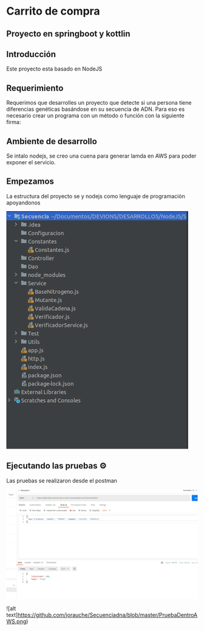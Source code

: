# Carrito de compra
## Proyecto en springboot y kottlin

## Introducción

Este proyecto esta basado en NodeJS

## Requerimiento
Requerimos que desarrolles un proyecto que detecte si una persona tiene diferencias genéticas basándose en
su secuencia de ADN. Para eso es necesario crear un programa con un método o función con la siguiente
firma:

## Ambiente de desarrollo
Se intalo nodejs, se creo una cuena para generar lamda en AWS para poder exponer el servicio.



<!-- Empezamos -->
## Empezamos

La estructura del proyecto se  y  nodejs como lenguaje de programación apoyandonos 

![alt text](https://github.com/jorauche/Secuenciadna/blob/master/Estructura.png)



## Ejecutando las pruebas ⚙️
Las pruebas se realizaron desde el postman



![alt text](https://github.com/jorauche/Secuenciadna/blob/master/PruebasPostman.png)



![alt text]https://github.com/jorauche/Secuenciadna/blob/master/PruebaDentroAWS.png)



